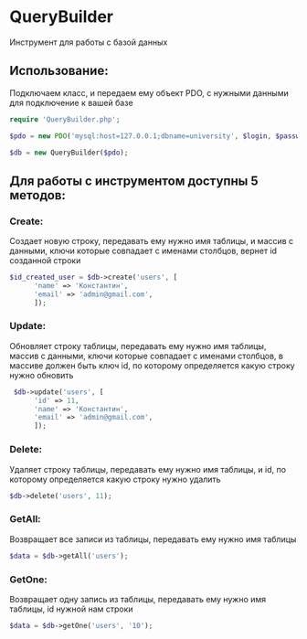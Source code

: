 # QueryBuilder
Инструмент для работы с базой данных
## Использование: 
Подключаем класс, и передаем ему объект PDO, с нужными данными для подключение к вашей базе
```php
require 'QueryBuilder.php';

$pdo = new PDO('mysql:host=127.0.0.1;dbname=university', $login, $password);

$db = new QueryBuilder($pdo);
```
## Для работы с инструментом доступны 5 методов:
### Create:
Создает новую строку, передавать ему нужно имя таблицы, и массив с данными, 
ключи которые совпадает с именами столбцов, вернет id созданной строки
```php
$id_created_user = $db->create('users', [    
      'name' => 'Константин',
      'email' => 'admin@gmail.com',
      ]);

```

### Update:
Обновляет строку таблицы, передавать ему нужно имя таблицы, массив с данными, 
ключи которые совпадает с именами столбцов, в массиве должен быть ключ id, по которому определяется какую строку нужно обновить
```php
 $db->update('users', [    
      'id' => 11,
      'name' => 'Константин',
      'email' => 'admin@gmail.com',
      ]);

```
### Delete:
Удаляет строку таблицы, передавать ему нужно имя таблицы, и  id, по которому определяется какую строку нужно удалить
```php
$db->delete('users', 11);

```

### GetAll:
Возвращает все записи из таблицы, передавать ему нужно имя таблицы
```php
$data = $db->getAll('users');

```
### GetOne:
Возвращает одну запись из таблицы, передавать ему нужно имя таблицы, id нужной нам строки
```php
$data = $db->getOne('users', '10');
```
